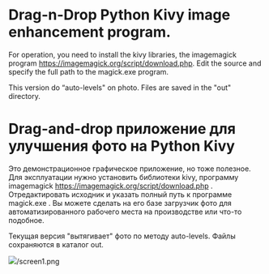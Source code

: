 # Drag-n-Drop Python Kivy image enhancement program.

For operation, you need to install the kivy libraries, 
the imagemagick program https://imagemagick.org/script/download.php. 
Edit the source and specify the full path to the magick.exe program.

This version do “auto-levels" on photo. Files are saved in the "out" directory.

# Drag-and-drop приложение для улучшения фото на Python Kivy
 Это демонстрационное графическое приложение, но тоже полезное.
 Для эксплуатации нужно установить библиотеки kivy, программу imagemagick https://imagemagick.org/script/download.php .
 Отредактировать исходник и указать полный путь к программе magick.exe .
 Вы можете сделать на его базе загрузчик фото для автоматизированного рабочего места на производстве или что-то подобное.

 Текущая версия "вытягивает" фото по методу auto-levels. Файлы сохраняются в каталог out.


 ![](screenshots)/screen1.png